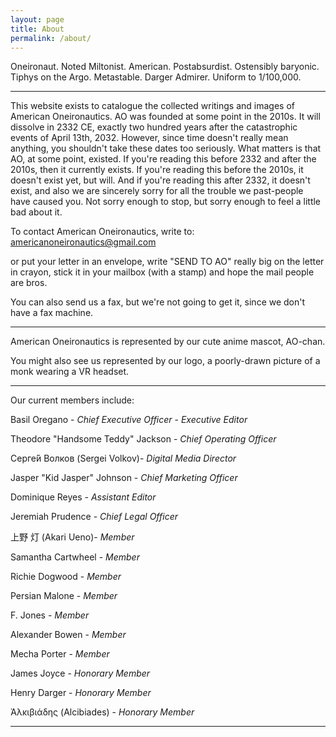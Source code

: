 ```yaml
---
layout: page
title: About
permalink: /about/
---
```


Oneironaut. Noted Miltonist. American. Postabsurdist. Ostensibly baryonic. Tiphys on the Argo. Metastable. Darger Admirer. Uniform to 1/100,000.

---

This website exists to catalogue the collected writings and images of American Oneironautics. AO was founded at some point in the 2010s. It will dissolve in 2332 CE, exactly two hundred years after the catastrophic events of April 13th, 2032. However, since time doesn&#39;t really mean anything, you shouldn&#39;t take these dates too seriously. What matters is that AO, at some point, existed. If you&#39;re reading this before 2332 and after the 2010s, then it currently exists. If you&#39;re reading this before the 2010s, it doesn&#39;t exist yet, but will. And if you&#39;re reading this after 2332, it doesn&#39;t exist, and also we are sincerely sorry for all the trouble we past-people have caused you. Not sorry enough to stop, but sorry enough to feel a little bad about it.

To contact American Oneironautics, write to: americanoneironautics@gmail.com

or put your letter in an envelope, write &quot;SEND TO AO&quot; really big on the letter in crayon, stick it in your mailbox (with a stamp) and hope the mail people are bros.

You can also send us a fax, but we&#39;re not going to get it, since we don&#39;t have a fax machine.

---

American Oneironautics is represented by our cute anime mascot, AO-chan.

You might also see us represented by our logo, a poorly-drawn picture of a monk wearing a VR headset.

---

Our current members include:

Basil Oregano - _Chief Executive Officer_ - _Executive Editor_

Theodore &quot;Handsome Teddy&quot; Jackson - _Chief Operating Officer_

Серге́й Волков (Sergei Volkov)- _Digital Media Director_

Jasper &quot;Kid Jasper&quot; Johnson - _Chief Marketing Officer_

Dominique Reyes - _Assistant Editor_

Jeremiah Prudence - _Chief Legal Officer_

上野 灯 (Akari Ueno)- _Member_

Samantha Cartwheel - _Member_

Richie Dogwood - _Member_

Persian Malone - _Member_

F. Jones - _Member_

Alexander Bowen - _Member_

Mecha Porter - _Member_

James Joyce - _Honorary Member_

Henry Darger - _Honorary Member_

Ἀλκιβιάδης (Alcibiades) - _Honorary Member_

---